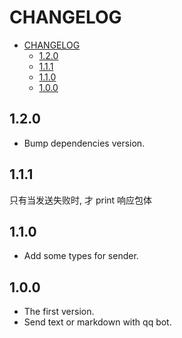 # CHANGELOG

- [CHANGELOG](#changelog)
  - [1.2.0](#120)
  - [1.1.1](#111)
  - [1.1.0](#110)
  - [1.0.0](#100)

## 1.2.0

- Bump dependencies version.

## 1.1.1

只有当发送失败时, 才 print 响应包体

## 1.1.0

- Add some types for sender.

## 1.0.0

- The first version.
- Send text or markdown with qq bot.

